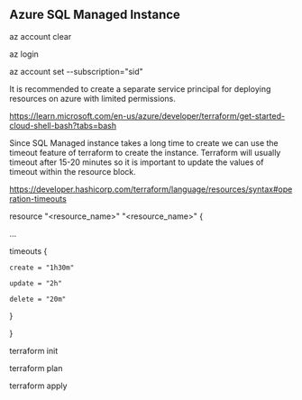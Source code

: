 ## Azure SQL Managed Instance

az account clear  

az login  

az account set --subscription="sid"

It is recommended to create a separate service principal for deploying resources on azure with limited permissions.

https://learn.microsoft.com/en-us/azure/developer/terraform/get-started-cloud-shell-bash?tabs=bash

Since SQL Managed instance takes a long time to create we can use the timeout feature of terraform to create the instance. Terraform will usually timeout after 15-20 minutes so it is important to update the values of timeout within the resource block.

https://developer.hashicorp.com/terraform/language/resources/syntax#operation-timeouts

resource "<resource_name>" "<resource_name>" {  

  ...  

  timeouts {  

    create = "1h30m"  

    update = "2h"  

    delete = "20m"  

  }  

}  




terraform init  

terraform plan  

terraform apply 
